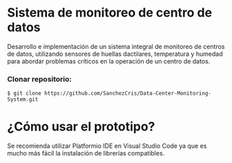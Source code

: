 # Sistema de monitoreo de centro de datos

Desarrollo e implementación de un sistema integral de monitoreo de centros de datos, utilizando sensores de huellas dactilares, temperatura y humedad para abordar problemas críticos en la operación de un centro de datos.

### Clonar repositorio:

    $ git clone https://github.com/SanchezCris/Data-Center-Monitoring-System.git

# ¿Cómo usar el prototipo?

Se recomienda utilizar Platformio IDE en Visual Studio Code ya que es mucho más fácil la instalación de librerías compatibles.
